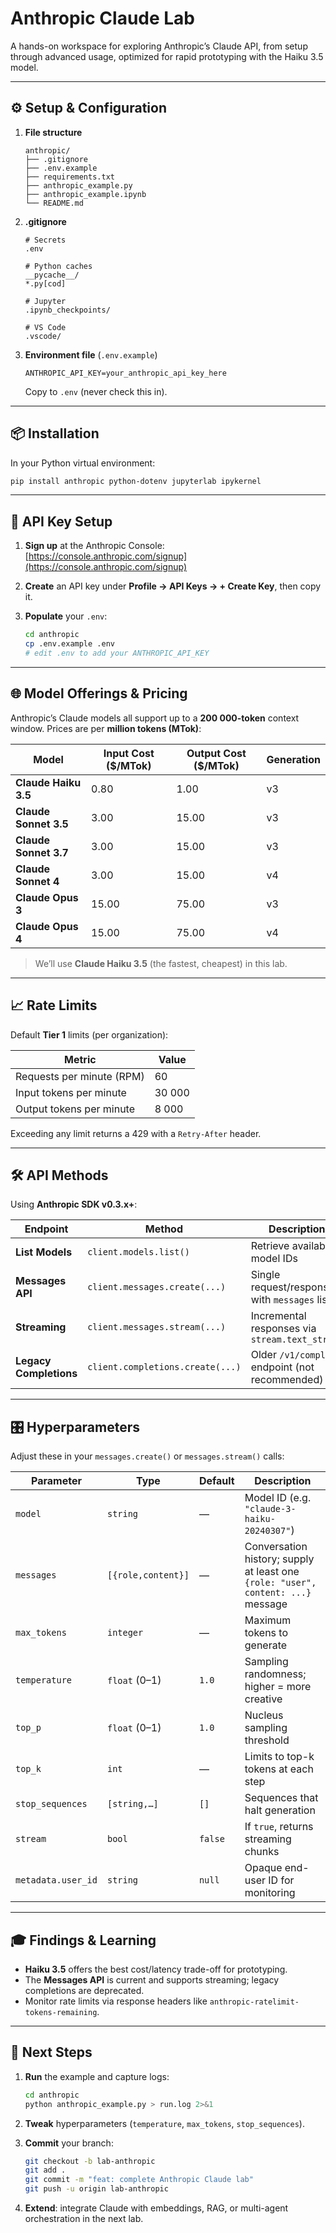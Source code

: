 # Anthropic Claude Lab

A hands-on workspace for exploring Anthropic’s Claude API, from setup through advanced usage, optimized for rapid prototyping with the Haiku 3.5 model.

---

## ⚙️ Setup & Configuration

1. **File structure**

   ```text
   anthropic/
   ├── .gitignore
   ├── .env.example
   ├── requirements.txt
   ├── anthropic_example.py
   ├── anthropic_example.ipynb
   └── README.md
   ```
2. **.gitignore**

   ```gitignore
   # Secrets
   .env

   # Python caches
   __pycache__/
   *.py[cod]

   # Jupyter
   .ipynb_checkpoints/

   # VS Code
   .vscode/
   ```
3. **Environment file** (`.env.example`)

   ```env
   ANTHROPIC_API_KEY=your_anthropic_api_key_here
   ```

   Copy to `.env` (never check this in).

---

## 📦 Installation

In your Python virtual environment:

```bash
pip install anthropic python-dotenv jupyterlab ipykernel
```

---

## 🔑 API Key Setup

1. **Sign up** at the Anthropic Console:
   [https://console.anthropic.com/signup](https://console.anthropic.com/signup)
2. **Create** an API key under **Profile → API Keys → + Create Key**, then copy it.
3. **Populate** your `.env`:

   ```bash
   cd anthropic
   cp .env.example .env
   # edit .env to add your ANTHROPIC_API_KEY
   ```

---

## 🌐 Model Offerings & Pricing

Anthropic’s Claude models all support up to a **200 000-token** context window. Prices are per **million tokens (MTok)**:

| Model                 | Input Cost (\$/MTok) | Output Cost (\$/MTok) | Generation |
| --------------------- | -------------------- | --------------------- | ---------- |
| **Claude Haiku 3.5**  | 0.80                 | 1.00                  | v3         |
| **Claude Sonnet 3.5** | 3.00                 | 15.00                 | v3         |
| **Claude Sonnet 3.7** | 3.00                 | 15.00                 | v3         |
| **Claude Sonnet 4**   | 3.00                 | 15.00                 | v4         |
| **Claude Opus 3**     | 15.00                | 75.00                 | v3         |
| **Claude Opus 4**     | 15.00                | 75.00                 | v4         |

> We’ll use **Claude Haiku 3.5** (the fastest, cheapest) in this lab.

---

## 📈 Rate Limits

Default **Tier 1** limits (per organization):

| Metric                    | Value  |
| ------------------------- | ------ |
| Requests per minute (RPM) | 60     |
| Input tokens per minute   | 30 000 |
| Output tokens per minute  | 8 000  |

Exceeding any limit returns a 429 with a `Retry-After` header.

---

## 🛠️ API Methods

Using **Anthropic SDK v0.3.x+**:

| Endpoint               | Method                           | Description                                     |
| ---------------------- | -------------------------------- | ----------------------------------------------- |
| **List Models**        | `client.models.list()`           | Retrieve available model IDs                    |
| **Messages API**       | `client.messages.create(...)`    | Single request/response with `messages` list    |
| **Streaming**          | `client.messages.stream(...)`    | Incremental responses via `stream.text_stream`  |
| **Legacy Completions** | `client.completions.create(...)` | Older `/v1/complete` endpoint (not recommended) |

---

## 🎛️ Hyperparameters

Adjust these in your `messages.create()` or `messages.stream()` calls:

| Parameter          | Type               | Default | Description                                                                      |
| ------------------ | ------------------ | ------- | -------------------------------------------------------------------------------- |
| `model`            | `string`           | —       | Model ID (e.g. `"claude-3-haiku-20240307"`)                                      |
| `messages`         | `[{role,content}]` | —       | Conversation history; supply at least one `{role: "user", content: ...}` message |
| `max_tokens`       | `integer`          | —       | Maximum tokens to generate                                                       |
| `temperature`      | `float` (0–1)      | `1.0`   | Sampling randomness; higher = more creative                                      |
| `top_p`            | `float` (0–1)      | `1.0`   | Nucleus sampling threshold                                                       |
| `top_k`            | `int`              | —       | Limits to top-k tokens at each step                                              |
| `stop_sequences`   | `[string,…]`       | `[]`    | Sequences that halt generation                                                   |
| `stream`           | `bool`             | `false` | If `true`, returns streaming chunks                                              |
| `metadata.user_id` | `string`           | `null`  | Opaque end-user ID for monitoring                                                |

---

## 🎓 Findings & Learning

* **Haiku 3.5** offers the best cost/latency trade-off for prototyping.
* The **Messages API** is current and supports streaming; legacy completions are deprecated.
* Monitor rate limits via response headers like `anthropic-ratelimit-tokens-remaining`.

---

## 🚀 Next Steps

1. **Run** the example and capture logs:

   ```bash
   cd anthropic
   python anthropic_example.py > run.log 2>&1
   ```
2. **Tweak** hyperparameters (`temperature`, `max_tokens`, `stop_sequences`).
3. **Commit** your branch:

   ```bash
   git checkout -b lab-anthropic
   git add .
   git commit -m "feat: complete Anthropic Claude lab"
   git push -u origin lab-anthropic
   ```
4. **Extend**: integrate Claude with embeddings, RAG, or multi-agent orchestration in the next lab.
